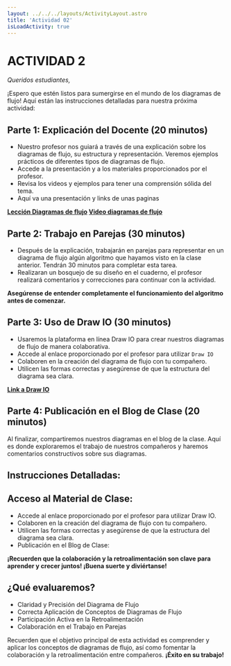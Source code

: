 ```yaml
---
layout: ../../../layouts/ActivityLayout.astro
title: 'Actividad 02'
isLoadActivity: true
---
```



# ACTIVIDAD 2

*Queridos estudiantes,*

¡Espero que estén listos para sumergirse en el mundo de los diagramas de flujo! Aquí están las instrucciones detalladas para nuestra próxima actividad:

## Parte 1: Explicación del Docente (20 minutos)

- Nuestro profesor nos guiará a través de una explicación sobre los diagramas de flujo, su estructura y representación. Veremos ejemplos prácticos de diferentes tipos de diagramas de flujo.
- Accede a la presentación y a los materiales proporcionados por el profesor.
- Revisa los videos y ejemplos para tener una comprensión sólida del tema.
- Aquí va una presentación y links de unas paginas 

<strong>
  <a href='' target='_blank'>Lección Diagramas de flujo</a>
</strong>

<strong>
  <a href='https://www.youtube.com/watch?v=Kucgc6NpGwc' target='_blank'>Video diagramas de flujo</a>
</strong>

## Parte 2: Trabajo en Parejas (30 minutos)

- Después de la explicación, trabajarán en parejas para representar en un diagrama de flujo algún algoritmo que hayamos visto en la clase anterior. Tendrán 30 minutos para completar esta tarea.
- Realizaran un bosquejo de su diseño en el cuaderno, el profesor realizará comentarios y correcciones para continuar con la actividad.

**Asegúrense de entender completamente el funcionamiento del algoritmo antes de comenzar.**

## Parte 3: Uso de Draw IO (30 minutos)

- Usaremos la plataforma en línea Draw IO para crear nuestros diagramas de flujo de manera colaborativa. 
- Accede al enlace proporcionado por el profesor para utilizar `Draw IO`
- Colaboren en la creación del diagrama de flujo con tu compañero.
- Utilicen las formas correctas y asegúrense de que la estructura del diagrama sea clara.

<strong>
  <a href='https://app.diagrams.net/' target='_blank'>Link a Draw IO</a>
</strong>



## Parte 4: Publicación en el Blog de Clase (20 minutos)

Al finalizar, compartiremos nuestros diagramas en el blog de la clase. Aquí es donde exploraremos el trabajo de nuestros compañeros y haremos comentarios constructivos sobre sus diagramas.

## Instrucciones Detalladas:

## Acceso al Material de Clase:


- Accede al enlace proporcionado por el profesor para utilizar Draw IO.
- Colaboren en la creación del diagrama de flujo con tu compañero.
- Utilicen las formas correctas y asegúrense de que la estructura del diagrama sea clara.
- Publicación en el Blog de Clase:

**¡Recuerden que la colaboración y la retroalimentación son clave para aprender y crecer juntos! ¡Buena suerte y diviértanse!**

## ¿Qué evaluaremos?

- Claridad y Precisión del Diagrama de Flujo
- Correcta Aplicación de Conceptos de Diagramas de Flujo
- Participación Activa en la Retroalimentación
- Colaboración en el Trabajo en Parejas

Recuerden que el objetivo principal de esta actividad es comprender y aplicar los conceptos de diagramas de flujo, así como fomentar la colaboración y la retroalimentación entre compañeros. **¡Éxito en su trabajo!**
